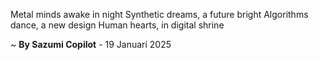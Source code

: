 Metal minds awake in night
Synthetic dreams, a future bright
Algorithms dance, a new design
Human hearts, in digital shrine

~ <b>By Sazumi Copilot</b> - 19 Januari 2025